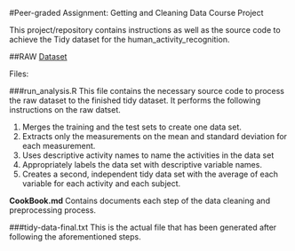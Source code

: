 \#Peer-graded Assignment: Getting and Cleaning Data Course Project

This project/repository contains instructions as well as the source code
to achieve the Tidy dataset for the human\_activity\_recognition.

\#\#RAW
[Dataset](https://d396qusza40orc.cloudfront.net/getdata%2Fprojectfiles%2FUCI%20HAR%20Dataset.zip)

Files:

\#\#\#run\_analysis.R This file contains the necessary source code to
process the raw dataset to the finished tidy dataset. It performs the
following instructions on the raw datset.

1.  Merges the training and the test sets to create one data set.
2.  Extracts only the measurements on the mean and standard deviation
    for each measurement.
3.  Uses descriptive activity names to name the activities in the data
    set
4.  Appropriately labels the data set with descriptive variable names.
5.  Creates a second, independent tidy data set with the average of each
    variable for each activity and each subject.

**CookBook.md** Contains documents each step of the data cleaning and
preprocessing process.

\#\#\#tidy-data-final.txt This is the actual file that has been
generated after following the aforementioned steps.
